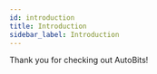 ```yaml
---
id: introduction
title: Introduction
sidebar_label: Introduction
---
```


Thank you for checking out AutoBits!
